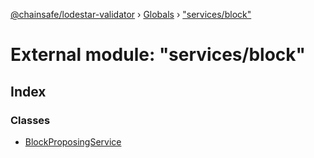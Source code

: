 [@chainsafe/lodestar-validator](../README.md) › [Globals](../globals.md) › ["services/block"](_services_block_.md)

# External module: "services/block"

## Index

### Classes

* [BlockProposingService](../classes/_services_block_.blockproposingservice.md)
